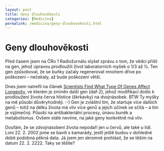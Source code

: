 ```yaml
---
layout: post
title: Geny dlouhověkosti
categories: [Medicína]
permalink: /medicina/geny-dlouhovekosti.html
---
```

# Geny dlouhověkosti

Před časem jsem na ČRo 1 Radiožurnálu slyšel zprávu o tom, že vědci přišli na gen, jehož úpravou prodloužili život laboratorních myšek o 1/3 až ½. Ten gen způsoboval, že se buňky začaly regenerovat mnohem dřive po poškození – nečekaly, až bude poškození větší.

Dnes jsem natrefil na článek [Scientists Find What Type Of Genes Affect Longevity](http://www.sciencedaily.com/releases/2003/06/030630110051.htm), ve kterém je zmíněn další gen (daf-2), jehož modifikací došlo k prodloužení života červa hlístice (škrkavky) na dvojnásobek. BTW Ty myšky na mě působí důvěryhodněji. :-) Gen je zvláštní tím, že startuje více dalších genů – totiž na délku života má vliv více genů a jejich účinek se sčítá – a tím je výjimečný. Působí na antibakteriální procesy, únavu buněk a metabolismus. Ovšem stále nevíme, na jaké geny konkrétně má vliv.

Doufám, že se zdvojnásobení života nepodaří jen u červů, ale také u lidí. Loni 22. 2. 2002 jsme se bavili s kamarády, jestli ještě budou v dohledné době podobná pěkná data. Já jsem jen skromně prohlásil, že se těším na datum 22. 2. 2222. Taky se těšíte?

